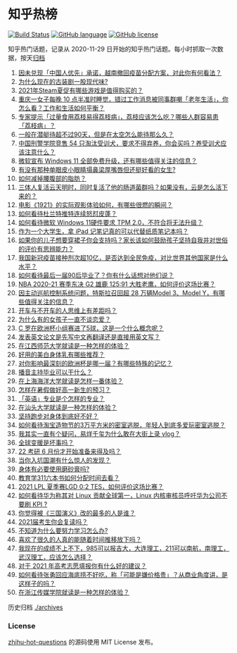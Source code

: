 # 知乎热榜
[![Build Status](https://github.com/ToWeLong/zhihu-hot-questions/workflows/CI/badge.svg)](https://github.com/ToWeLong/zhihu-hot-questions/actions)
[![GitHub language](https://img.shields.io/badge/language-golang-orange.svg)](https://golang.org/)
[![GitHub license](https://img.shields.io/github/license/ToWeLong/zhihu-hot-questions)](https://github.com/ToWeLong/zhihu-hot-questions/blob/main/LICENSE)

知乎热门话题，记录从 2020-11-29 日开始的知乎热门话题。每小时抓取一次数据，按天[归档](./archives)

<!-- BEGIN -->

1. [因未兑现「中国人优先」承诺，越南撤回疫苗分配方案，对此你有何看法？](https://www.zhihu.com/question/467422127)
1. [为什么现在的古装剧一股现代味?](https://www.zhihu.com/question/459603184)
1. [2021年Steam夏促有哪些游戏是值得购买的？](https://www.zhihu.com/question/448735697)
1. [重庆一女子每晚 10 点半准时睡觉，错过工作消息被同事群嘲「老年生活」，你怎么看？工作和生活如何平衡？](https://www.zhihu.com/question/467374229)
1. [专家提示「过量食用荔枝易得荔枝病」，荔枝应该怎么吃？哪些人群容易患「荔枝病」？](https://www.zhihu.com/question/466303304)
1. [一般在潜艇待超不过90天，但是在太空怎么能待那么久？](https://www.zhihu.com/question/465762854)
1. [中国刑警学院竞售 54 只淘汰受训犬，要求不得弃养，你会买吗？养受训犬应该注意什么？](https://www.zhihu.com/question/467076616)
1. [微软宣布 Windows 11 全部免费升级，还有哪些值得关注的信息？](https://www.zhihu.com/question/467249610)
1. [有没有那种单眼皮小眼睛塌鼻梁厚嘴唇但还挺好看的女生?](https://www.zhihu.com/question/312374216)
1. [如何减掉腰腹部的脂肪？](https://www.zhihu.com/question/33277243)
1. [三体人复活云天明时，同时复活了他的肠道菌群吗？如果没有，云是怎么活下来的？](https://www.zhihu.com/question/466947516)
1. [电影《1921》的实际观影体验如何，有哪些很燃的瞬间？](https://www.zhihu.com/question/467463563)
1. [如何看待杜兰特推特连续怒怼皮蓬？](https://www.zhihu.com/question/467372857)
1. [如何看待微软 Windows 11硬件要求 TPM 2.0，不符合将无法升级？](https://www.zhihu.com/question/467282354)
1. [作为一个大学生，拿 iPad 记笔记真的可以代替纸质笔记本吗？](https://www.zhihu.com/question/304770209)
1. [如果你的儿子想要穿裙子你会支持吗？家长该如何鼓励孩子坚持自我并对世俗的评价有思辨能力？](https://www.zhihu.com/question/467775786)
1. [我国新冠疫苗接种剂次超10亿，是否达到全民免疫，对比世界其他国家是什么水平？](https://www.zhihu.com/question/466845525)
1. [如何看待最后一届90后毕业了？你有什么话想对他们说？](https://www.zhihu.com/question/467748410)
1. [NBA 2020-21 赛季东决 G2 雄鹿 125:91 大胜老鹰，如何评价这场比赛？](https://www.zhihu.com/question/467708710)
1. [因主动巡航控制系统问题，特斯拉召回超 28 万辆Model 3、Model Y，有哪些值得关注的信息？](https://www.zhihu.com/question/467798045)
1. [开车与不开车的人思维上有差距吗？](https://www.zhihu.com/question/466319507)
1. [为什么有的女孩子一直不谈恋爱？](https://www.zhihu.com/question/462067413)
1. [C 罗在欧洲杯小组赛进了5球，这是一个什么概念呢？](https://www.zhihu.com/question/467069907)
1. [发表英文论文是先写中文再翻译还是直接用英文写？](https://www.zhihu.com/question/26203641)
1. [在江西师范大学就读是一种怎样的体验？](https://www.zhihu.com/question/30063954)
1. [好用的美白身体乳有哪些推荐？](https://www.zhihu.com/question/281368269)
1. [对你影响最深刻的欧洲杯是哪一届？有哪些特殊的记忆？](https://www.zhihu.com/question/464485953)
1. [播音主持毕业可以干什么？](https://www.zhihu.com/question/392785199)
1. [在上海海洋大学就读是怎样一番体验？](https://www.zhihu.com/question/29678076)
1. [怎样在暑假做好高一新生的预习？](https://www.zhihu.com/question/285368431)
1. [「英语」专业是个怎样的专业？](https://www.zhihu.com/question/324788213)
1. [在汕头大学就读是一种怎样的体验？](https://www.zhihu.com/question/24431948)
1. [坚持跑步对身体到底好不好？](https://www.zhihu.com/question/461618978)
1. [如何看待淘宝造物节的3万平方米的密室逃脱，年轻人到底多爱玩密室逃脱？](https://www.zhihu.com/question/467428380)
1. [我其实一直有个疑问，易烊千玺为什么敢在大街上录 vlog？](https://www.zhihu.com/question/464875636)
1. [全球变暖是坏事吗？](https://www.zhihu.com/question/290575660)
1. [22 考研 6 月份才开始准备来得及吗？](https://www.zhihu.com/question/460617096)
1. [当你入坑国潮有什么惊人的发现？](https://www.zhihu.com/question/463164713)
1. [身体有必要使用磨砂膏吗?](https://www.zhihu.com/question/370555819)
1. [教育学311六本书如何分配时间去看？](https://www.zhihu.com/question/438835540)
1. [2021 LPL 夏季赛LGD 0:2 TES，如何评价这场比赛？](https://www.zhihu.com/question/467529963)
1. [如何看待华为称其对 Linux 贡献全球第一，Linux 内核审核员呼吁华为公司不要刷 KPI ?](https://www.zhihu.com/question/466395247)
1. [你觉得被《三国演义》改的最多的人是谁？](https://www.zhihu.com/question/466155526)
1. [2021届考生你会复读吗？](https://www.zhihu.com/question/464480343)
1. [不知道为什么要努力学习怎么办?](https://www.zhihu.com/question/465768780)
1. [喜欢了很久的人真的能随着时间推移放下吗？](https://www.zhihu.com/question/462842837)
1. [我现在的成绩不上不下，985可以报吉大，大连理工，211可以南航，南理工，武汉理工，应该怎么选择？](https://www.zhihu.com/question/408865252)
1. [对于 2021 年高考志愿填报你有什么好的建议？](https://www.zhihu.com/question/456117303)
1. [如何看待张勇回应海底捞不好吃，称「可能是嫌价格贵」？从商业角度讲，是这样子的吗？](https://www.zhihu.com/question/467212754)
1. [在浙江传媒学院就读是一种怎样的体验？](https://www.zhihu.com/question/27007975)

<!-- END -->

历史归档 [./archives](./archives)


### License
[zhihu-hot-questions](https://github.com/towelong/zhihu-hot-questions) 的源码使用 MIT License 发布。